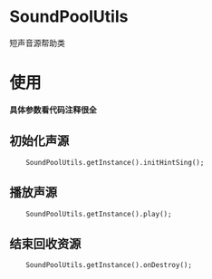 # SoundPoolUtils

短声音源帮助类

# 使用

**具体参数看代码注释很全**

## 初始化声源

```
    SoundPoolUtils.getInstance().initHintSing();
```

## 播放声源

```
    SoundPoolUtils.getInstance().play();
```

## 结束回收资源

```
    SoundPoolUtils.getInstance().onDestroy();
```